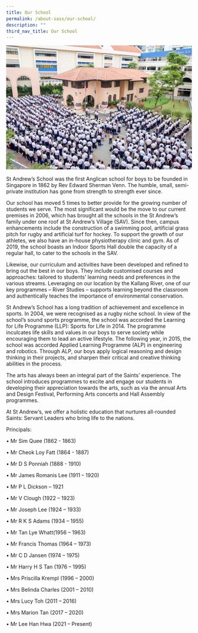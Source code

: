```yaml
---
title: Our School
permalink: /about-sass/our-school/
description: ""
third_nav_title: Our School
---
```

![](/images/About%20SASS%20-_%20Our%20School.jpg)

St Andrew’s School was the first Anglican school for boys to be founded in Singapore in 1862 by Rev Edward Sherman Venn. The humble, small, semi-private institution has gone from strength to strength ever since.   

Our school has moved 5 times to better provide for the growing number of students we serve. The most significant would be the move to our current premises in 2006, which has brought all the schools in the St Andrew’s family under one roof at St Andrew’s Village (SAV). Since then, campus enhancements include the construction of a swimming pool, artificial grass pitch for rugby and artificial turf for hockey. To support the growth of our athletes, we also have an in-house physiotherapy clinic and gym. As of 2019, the school boasts an Indoor Sports Hall double the capacity of a regular hall, to cater to the schools in the SAV.   

Likewise, our curriculum and activities have been developed and refined to bring out the best in our boys. They include customised courses and approaches: tailored to students’ learning needs and preferences in the various streams. Leveraging on our location by the Kallang River, one of our key programmes – River Studies – supports learning beyond the classroom and authentically teaches the importance of environmental conservation.   

St Andrew’s School has a long tradition of achievement and excellence in sports. In 2004, we were recognised as a rugby niche school. In view of the school’s sound sports programme, the school was accorded the Learning for Life Programme (LLP): Sports for Life in 2014. The programme inculcates life skills and values in our boys to serve society while encouraging them to lead an active lifestyle. The following year, in 2015, the school was accorded Applied Learning Programme (ALP) in engineering and robotics. Through ALP, our boys apply logical reasoning and design thinking in their projects, and sharpen their critical and creative thinking abilities in the process.   

The arts has always been an integral part of the Saints’ experience. The school introduces programmes to excite and engage our students in developing their appreciation towards the arts, such as via the annual Arts and Design Festival, Performing Arts concerts and Hall Assembly programmes.   

At St Andrew’s, we offer a holistic education that nurtures all-rounded Saints: Servant Leaders who bring life to the nations.  

Principals:  

• Mr Sim Quee (1862 - 1863)

• Mr Cheok Loy Fatt (1864 - 1887)

• Mr D S Ponniah (1888 - 1910)

• Mr James Romanis Lee (1911 – 1920)

• Mr P L Dickson – 1921

• Mr V Clough (1922 – 1923)

• Mr Joseph Lee (1924 – 1933)

• Mr R K S Adams (1934 – 1955)

• Mr Tan Lye Whatt(1956 – 1963)

• Mr Francis Thomas (1964 – 1973)

• Mr C D Jansen (1974 – 1975)

• Mr Harry H S Tan (1976 – 1995)

• Mrs Priscilla Krempl (1996 – 2000)

• Mrs Belinda Charles (2001 – 2010)

• Mrs Lucy Toh (2011 – 2016)

• Mrs Marion Tan (2017 – 2020)

• Mr Lee Han Hwa (2021 – Present)